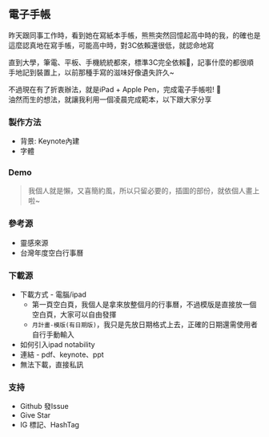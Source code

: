 ## 電子手帳
昨天跟同事工作時，看到她在寫紙本手帳，熊熊突然回憶起高中時的我，的確也是這麼認真地在寫手帳，可能高中時，對3C依賴還很低，就認命地寫  
  
直到大學，筆電、平板、手機統統都來，標準3C完全依賴🤣，記事什麼的都很順手地記到裝置上，以前那種手寫的滋味好像遺失許久~  
  
不過現在有了折衷辦法，就是iPad + Apple Pen，完成電子手帳啦! 📝  
油然而生的想法，就讓我利用一個凌晨完成範本，以下跟大家分享

### 製作方法
- 背景: Keynote內建
- 字體

### Demo
> 我個人就是懶，又喜簡約風，所以只留必要的，插圖的部份，就依個人畫上啦~

### 參考源
- 靈感來源
- 台灣年度空白行事曆

### 下載源
- 下載方式 - 電腦/ipad
    - 第一頁空白頁，我個人是拿來放整個月的行事曆，不過模版是直接放一個空白頁，大家可以自由發揮
    - `月計畫-模版(有日期版)`，我只是先放日期格式上去，正確的日期還需使用者自行手動輸入
- 如何引入ipad notability
- 連結 - pdf、keynote、ppt
- 無法下載，直接私訊

### 支持
- Github 發Issue
- Give Star
- IG 標記、HashTag
